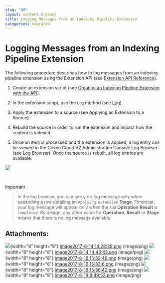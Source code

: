 ```yaml
---
slug: "88"
layout: content-2-panel
title: Logging Messages from an Indexing Pipeline Extension
categories: migrated
---
```


# Logging Messages from an Indexing Pipeline Extension

The following procedure describes how to log messages from an indexing pipeline extension using the Extension API (see [Extension API Reference](https://developers.coveo.com/x/twEvAg)).

1.  Create an extension script (see [Creating an Indexing Pipeline Extension with the API](Creating_an_Indexing_Pipeline_Extension_with_the_API)).
2.  In the extension script, use the `Log` method (see [Log](https://developers.coveo.com/x/OQMvAg#DocumentObjectPythonAPIReference-LogMethodLog)).
3.  Apply the extension to a source (see Applying an Extension to a Source).

4.  Rebuild the source in order to run the extension and impact how the content is indexed.

5.  Once an item is processed and the extension is applied, a log entry can be viewed in the Coveo Cloud V2 Administration Console Log Browser (see Log Browser). Once the source is rebuilt, all log entries are available.

![](attachments/37585540/37552862.png)

 

Important

> In the log browser, you can see your log message only when expanding a row detailing an `Applying extension` **Stage**. Foremost, your log message will appear only when the `Add` **Operation** **Result** is `Completed`. By design, any other value for **Operation**, **Result** or **Stage** means that there is no log message available.

## Attachments:

![](images/icons/bullet_blue.gif){width="8" height="8"} [image2017-8-14 14:28:39.png](attachments/37585540/37552630.png) (image/png)
![](images/icons/bullet_blue.gif){width="8" height="8"} [image2017-8-14 14:43:43.png](attachments/37585540/37552631.png) (image/png)
![](images/icons/bullet_blue.gif){width="8" height="8"} [image2017-8-16 15:32:49.png](attachments/37585540/37552828.png) (image/png)
![](images/icons/bullet_blue.gif){width="8" height="8"} [image2017-8-16 15:33:6.png](attachments/37585540/37552829.png) (image/png)
![](images/icons/bullet_blue.gif){width="8" height="8"} [image2017-8-16 15:36:42.png](attachments/37585540/37552830.png) (image/png)
![](images/icons/bullet_blue.gif){width="8" height="8"} [image2017-8-18 8:49:52.png](attachments/37585540/37552862.png) (image/png)

